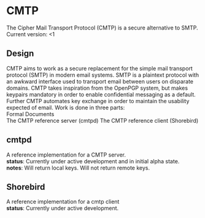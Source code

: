 # CMTP
The Cipher Mail Transport Protocol (CMTP) is a secure alternative to SMTP. Current version: <1
## Design
CMTP aims to work as a secure replacement for the simple mail transport protocol (SMTP) in modern email systems. SMTP is a plaintext protocol with an awkward interface used to transport email between users on disparate domains. CMTP takes inspiration from the OpenPGP system, but makes keypairs mandatory in order to enable confidential messaging as a default. Further CMTP automates key exchange in order to maintain the usability expected of email. Work is done in three parts:  
Formal Documents  
The CMTP reference server (cmtpd)
The CMTP reference client (Shorebird)
## cmtpd
A reference implementation for a CMTP server.  
__status__: Currently under active development and in initial alpha state.  
__notes__: Will return local keys. Will not return remote keys.
## Shorebird
A reference implementation for a cmtp client  
__status__: Currently under active development.
